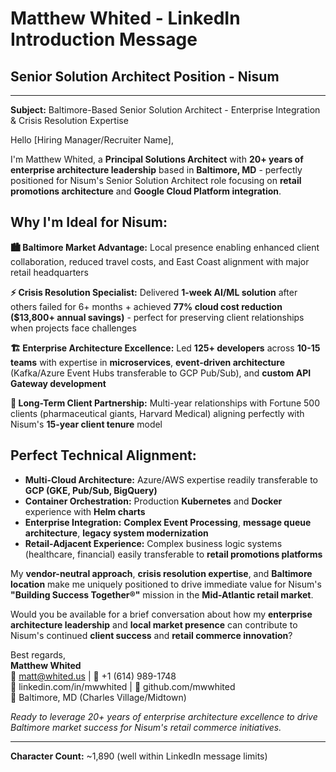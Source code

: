 # Matthew Whited - LinkedIn Introduction Message
## Senior Solution Architect Position - Nisum

---

**Subject:** Baltimore-Based Senior Solution Architect - Enterprise Integration & Crisis Resolution Expertise

Hello [Hiring Manager/Recruiter Name],

I'm Matthew Whited, a **Principal Solutions Architect** with **20+ years of enterprise architecture leadership** based in **Baltimore, MD** - perfectly positioned for Nisum's Senior Solution Architect role focusing on **retail promotions architecture** and **Google Cloud Platform integration**.

## Why I'm Ideal for Nisum:

**🏙️ Baltimore Market Advantage:** Local presence enabling enhanced client collaboration, reduced travel costs, and East Coast alignment with major retail headquarters

**⚡ Crisis Resolution Specialist:** Delivered **1-week AI/ML solution** after others failed for 6+ months + achieved **77% cloud cost reduction ($13,800+ annual savings)** - perfect for preserving client relationships when projects face challenges

**🏗️ Enterprise Architecture Excellence:** Led **125+ developers** across **10-15 teams** with expertise in **microservices**, **event-driven architecture** (Kafka/Azure Event Hubs transferable to GCP Pub/Sub), and **custom API Gateway development**

**🤝 Long-Term Client Partnership:** Multi-year relationships with Fortune 500 clients (pharmaceutical giants, Harvard Medical) aligning perfectly with Nisum's **15-year client tenure** model

## Perfect Technical Alignment:
- **Multi-Cloud Architecture:** Azure/AWS expertise readily transferable to **GCP (GKE, Pub/Sub, BigQuery)**
- **Container Orchestration:** Production **Kubernetes** and **Docker** experience with **Helm charts**
- **Enterprise Integration:** **Complex Event Processing**, **message queue architecture**, **legacy system modernization**
- **Retail-Adjacent Experience:** Complex business logic systems (healthcare, financial) easily transferable to **retail promotions platforms**

My **vendor-neutral approach**, **crisis resolution expertise**, and **Baltimore location** make me uniquely positioned to drive immediate value for Nisum's **"Building Success Together®"** mission in the **Mid-Atlantic retail market**.

Would you be available for a brief conversation about how my **enterprise architecture leadership** and **local market presence** can contribute to Nisum's continued **client success** and **retail commerce innovation**?

Best regards,  
**Matthew Whited**  
📧 matt@whited.us | 📱 +1 (614) 989-1748  
🔗 linkedin.com/in/mwwhited | 💾 github.com/mwwhited  
📍 Baltimore, MD (Charles Village/Midtown)

*Ready to leverage 20+ years of enterprise architecture excellence to drive Baltimore market success for Nisum's retail commerce initiatives.*

---

**Character Count:** ~1,890 (well within LinkedIn message limits)